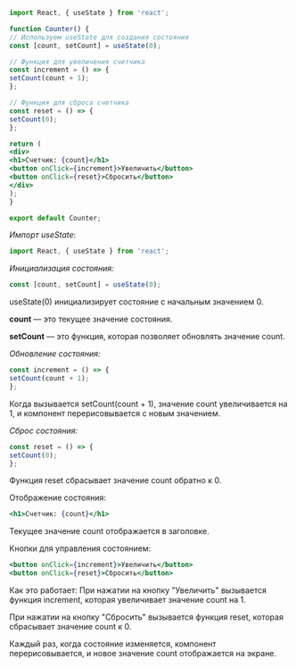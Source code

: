 ```jsx
import React, { useState } from 'react';

function Counter() {
// Используем useState для создания состояния
const [count, setCount] = useState(0);

// Функция для увеличения счетчика
const increment = () => {
setCount(count + 1);
};

// Функция для сброса счетчика
const reset = () => {
setCount(0);
};

return (
<div>
<h1>Счетчик: {count}</h1>
<button onClick={increment}>Увеличить</button>
<button onClick={reset}>Сбросить</button>
</div>
);
}

export default Counter;
```
*Импорт useState*:
```jsx
import React, { useState } from 'react';
```
*Инициализация состояния:*

```jsx
const [count, setCount] = useState(0);
```
useState(0) инициализирует состояние с начальным значением 0.

**count** — это текущее значение состояния.

**setCount** — это функция, которая позволяет обновлять значение count.

*Обновление состояния:*

```jsx
const increment = () => {
setCount(count + 1);
};
```
Когда вызывается setCount(count + 1), значение count увеличивается на 1, и компонент перерисовывается с новым значением.

*Сброс состояния:*
```jsx
const reset = () => {
setCount(0);
};
```
Функция reset сбрасывает значение count обратно к 0.

Отображение состояния:
```jsx
<h1>Счетчик: {count}</h1>
```
Текущее значение count отображается в заголовке.

Кнопки для управления состоянием:

```jsx
<button onClick={increment}>Увеличить</button>
<button onClick={reset}>Сбросить</button>
```


Как это работает:
При нажатии на кнопку "Увеличить" вызывается функция increment, которая увеличивает значение count на 1.

При нажатии на кнопку "Сбросить" вызывается функция reset, которая сбрасывает значение count к 0.

Каждый раз, когда состояние изменяется, компонент перерисовывается, и новое значение count отображается на экране.
